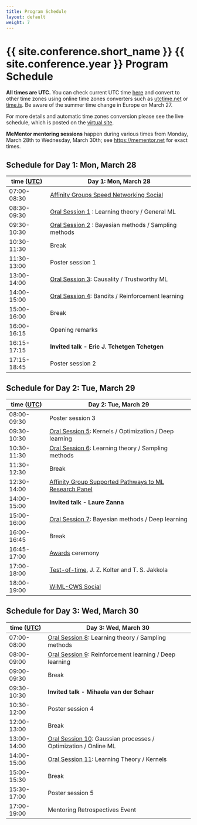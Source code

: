 ```yaml
---
title: Program Schedule
layout: default
weight: 7
---
```


# {{ site.conference.short_name }} {{ site.conference.year }} Program Schedule 

**All times are UTC.**
You can check current UTC time [here](https://www.utctime.net/)
and convert to other time zones using online time zones converters such as
[utctime.net](https://www.utctime.net/utc-time-zone-converter) or [time.is](https://time.is/UTC). 
Be aware of the summer time change in Europe on March 27.

For more details and automatic time zones conversion 
please see the live schedule, 
which is posted on the [virtual site](https://virtual.aistats.org/virtual/2022/calendar). 


**MeMentor mentoring sessions** happen during various times from Monday, 
March 28th to Wednesday, March 30th; 
see <https://mementor.net> for exact times.

## Schedule for Day 1: Mon, March 28

| time ([UTC](https://www.utctime.net/))  | **Day 1: Mon, March 28**                                            |
--------------|---------------------------------------------------------------------|
| 07:00-08:30 | [Affinity Groups Speed Networking Social](community.html#affinity-groups-speed-networking-social) |
| 08:30-09:30 | [Oral Session 1](orals.html#day-1-mon-march-28) : Learning theory / General ML         |
| 09:30-10:30 | [Oral Session 2](orals.html#day-1-mon-march-28) : Bayesian methods / Sampling methods  |
| 10:30-11:30 | Break                                                               |
| 11:30-13:00 | Poster session 1                                                    |
| 13:00-14:00 | [Oral Session 3](orals.html#day-1-mon-march-28): Causality / Trustworthy ML            |
| 14:00-15:00 | [Oral Session 4](orals.html#day-1-mon-march-28): Bandits / Reinforcement learning      |
| 15:00-16:00 | Break                                                               |
| 16:00-16:15 | Opening remarks                                                     |
| 16:15-17:15 | **Invited talk - Eric J. Tchetgen Tchetgen**                                                      |
| 17:15-18:45 | Poster session 2                                                    |


## Schedule for Day 2: Tue, March 29


| time ([UTC](https://www.utctime.net/)) |  **Day 2: Tue, March 29**                                         |
|-------------|----------------------------------------------------------------------------------------------|
|08:00-09:30| Poster session 3                                                                               |
|09:30-10:30| [Oral Session 5](orals.html#day-2-tue-march-29): Kernels / Optimization / Deep learning        |
|10:30-11:30| [Oral Session 6](orals.html#day-2-tue-march-29): Learning theory / Sampling methods            |
|11:30-12:30| Break                                                                                          |
|12:30-14:00| [Affinity Group Supported Pathways to ML Research Panel](community.html#affinity-group-supported-pathways-to-ml-research-panel-and-social)|
|14:00-15:00| **Invited talk - Laure Zanna**                                                                 |
|15:00-16:00| [Oral Session 7](orals.html#day-2-tue-march-29): Bayesian methods / Deep learning              |
|16:00-16:45| Break                                                                                          |
|16:45-17:00| [Awards](awards.html) ceremony                                                                 |
|17:00-18:00| [Test-of-time](awards.html#aistats-2022-test-of-time-award),  J. Z. Kolter and T. S. Jakkola   |
|18:00-19:00| [WiML-CWS Social](community.html#wiml-cws-social)                                              |


## Schedule for Day 3: Wed, March 30

| time ([UTC](https://www.utctime.net/))  | **Day 3: Wed, March 30**                                            |
|-------------|-------------------------------------------------------------------------------------------------|
| 07:00-08:00 | [Oral Session 8](orals.html#day-3-wed-march-30): Learning theory / Sampling methods             |  
| 08:00-09:00 | [Oral Session 9](orals.html#day-3-wed-march-30): Reinforcement learning / Deep learning         |
| 09:00-09:30 | Break                                                                                           |
| 09:30-10:30 | **Invited talk - Mihaela van der Schaar**                                                       |
| 10:30-12:00 | Poster session 4                                                                                |
| 12:00-13:00 | Break                                                                                           |
| 13:00-14:00 | [Oral Session 10](orals.html#day-3-wed-march-30): Gaussian processes / Optimization / Online ML |
| 14:00-15:00 | [Oral Session 11](orals.html#day-3-wed-march-30): Learning Theory / Kernels                     |
| 15:00-15:30 | Break                                                                                           |
| 15:30-17:00 | Poster session 5                                                                                |
| 17:00-19:00 | Mentoring Retrospectives Event                                                                  |
